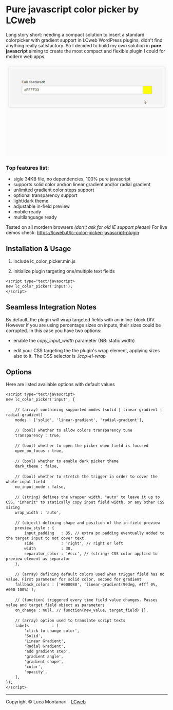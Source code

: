 # Pure javascript color picker by LCweb

Long story short: needing a compact solution to insert a standard colorpicker with gradient support in LCweb WordPress plugins, didn't find anything really satisfactory.
So I decided to build my own solution in **pure javascript** aiming to create the most compact and flexible plugin I could for modern web apps.

![](picker_preview.gif)

### Top features list:

- sigle 34KB file, no dependencies, 100% pure javascript
- supports solid color and/on linear gradient and/or radial gradient
- unlimited gradient color steps support
- optional transparency support
- light/dark theme
- adjustable in-field preview
- mobile ready
- multilanguage ready


Tested on all mordern browsers *(don't ask for old IE support please)*
For live demos check: https://lcweb.it/lc-color-picker-javascript-plugin



## Installation & Usage

1. include lc_color_picker.min.js

2. initialize plugin targeting one/multiple text fields


```
<script type="text/javascript>
new lc_color_picker('input');
</script>
```



## Seamless Integration Notes

By default, the plugin will wrap targeted fields with an inline-block DIV. However if you are using percentage sizes on inputs, their sizes could be corrupted.
In this case you have two options:

- enable the *copy_input_width* parameter (NB: static width)

- edit your CSS targeting the the plugin's wrap element, applying sizes also to it. The CSS selector is *.lccp-el-wrap*



## Options

Here are listed available options with default values


```
<script type="text/javascript>
new lc_color_picker('input', {

    // (array) containing supported modes (solid | linear-gradient | radial-gradient) 
    modes : ['solid', 'linear-gradient', 'radial-gradient'], 
    
    // (bool) whether to allow colors transparency tune
    transparency : true, 
    
    // (bool) whether to open the picker when field is focused
    open_on_focus : true, 
    
    // (bool) whether to enable dark picker theme
    dark_theme : false, 
    
    // (bool) whether to stretch the trigger in order to cover the whole input field
    no_input_mode : false, 
    
    // (string) defines the wrapper width. "auto" to leave it up to CSS, "inherit" to statically copy input field width, or any other CSS sizing 
    wrap_width : 'auto',
   
    // (object) defining shape and position of the in-field preview
    preview_style : { 
        input_padding   : 35, // extra px padding eventually added to the target input to not cover text
        side            : 'right', // right or left
        width           : 30,
        separator_color : '#ccc', // (string) CSS color applird to preview element as separator
    },
    
    // (array) defining default colors used when trigger field has no value. First parameter for solid color, second for gradient
    fallback_colors : ['#008080', 'linear-gradient(90deg, #fff 0%, #000 100%)'], 

    // (function) triggered every time field value changes. Passes value and target field object as parameters
    on_change : null, // function(new_value, target_field) {},

    // (array) option used to translate script texts
    labels          : [ 
        'click to change color',
        'Solid',
        'Linear Gradient',
        'Radial Gradient',
        'add gradient step',
        'gradient angle',
        'gradient shape',
        'color',
        'opacity',
    ],
});
</script>
```



* * *


Copyright &copy; Luca Montanari - [LCweb](https://lcweb.it)
